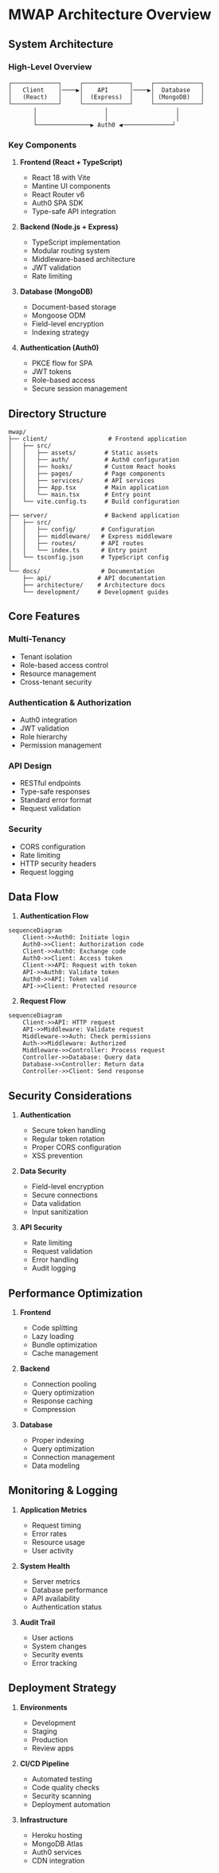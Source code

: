# MWAP Architecture Overview

## System Architecture

### High-Level Overview
```
┌─────────────┐     ┌─────────────┐     ┌─────────────┐
│   Client    │────▶│    API      │────▶│  Database   │
│   (React)   │     │  (Express)  │     │ (MongoDB)   │
└─────────────┘     └─────────────┘     └─────────────┘
       │                   │                   │
       │                   │                   │
       └───────────────▶ Auth0 ◀──────────────┘
```

### Key Components

1. **Frontend (React + TypeScript)**
   - React 18 with Vite
   - Mantine UI components
   - React Router v6
   - Auth0 SPA SDK
   - Type-safe API integration

2. **Backend (Node.js + Express)**
   - TypeScript implementation
   - Modular routing system
   - Middleware-based architecture
   - JWT validation
   - Rate limiting

3. **Database (MongoDB)**
   - Document-based storage
   - Mongoose ODM
   - Field-level encryption
   - Indexing strategy

4. **Authentication (Auth0)**
   - PKCE flow for SPA
   - JWT tokens
   - Role-based access
   - Secure session management

## Directory Structure

```
mwap/
├── client/                 # Frontend application
│   ├── src/
│   │   ├── assets/        # Static assets
│   │   ├── auth/          # Auth0 configuration
│   │   ├── hooks/         # Custom React hooks
│   │   ├── pages/         # Page components
│   │   ├── services/      # API services
│   │   ├── App.tsx        # Main application
│   │   └── main.tsx       # Entry point
│   └── vite.config.ts     # Build configuration
│
├── server/                # Backend application
│   ├── src/
│   │   ├── config/       # Configuration
│   │   ├── middleware/   # Express middleware
│   │   ├── routes/       # API routes
│   │   └── index.ts      # Entry point
│   └── tsconfig.json     # TypeScript config
│
└── docs/                 # Documentation
    ├── api/             # API documentation
    ├── architecture/    # Architecture docs
    └── development/     # Development guides
```

## Core Features

### Multi-Tenancy
- Tenant isolation
- Role-based access control
- Resource management
- Cross-tenant security

### Authentication & Authorization
- Auth0 integration
- JWT validation
- Role hierarchy
- Permission management

### API Design
- RESTful endpoints
- Type-safe responses
- Standard error format
- Request validation

### Security
- CORS configuration
- Rate limiting
- HTTP security headers
- Request logging

## Data Flow

1. **Authentication Flow**
```mermaid
sequenceDiagram
    Client->>Auth0: Initiate login
    Auth0->>Client: Authorization code
    Client->>Auth0: Exchange code
    Auth0->>Client: Access token
    Client->>API: Request with token
    API->>Auth0: Validate token
    Auth0->>API: Token valid
    API->>Client: Protected resource
```

2. **Request Flow**
```mermaid
sequenceDiagram
    Client->>API: HTTP request
    API->>Middleware: Validate request
    Middleware->>Auth: Check permissions
    Auth->>Middleware: Authorized
    Middleware->>Controller: Process request
    Controller->>Database: Query data
    Database->>Controller: Return data
    Controller->>Client: Send response
```

## Security Considerations

1. **Authentication**
   - Secure token handling
   - Regular token rotation
   - Proper CORS configuration
   - XSS prevention

2. **Data Security**
   - Field-level encryption
   - Secure connections
   - Data validation
   - Input sanitization

3. **API Security**
   - Rate limiting
   - Request validation
   - Error handling
   - Audit logging

## Performance Optimization

1. **Frontend**
   - Code splitting
   - Lazy loading
   - Bundle optimization
   - Cache management

2. **Backend**
   - Connection pooling
   - Query optimization
   - Response caching
   - Compression

3. **Database**
   - Proper indexing
   - Query optimization
   - Connection management
   - Data modeling

## Monitoring & Logging

1. **Application Metrics**
   - Request timing
   - Error rates
   - Resource usage
   - User activity

2. **System Health**
   - Server metrics
   - Database performance
   - API availability
   - Authentication status

3. **Audit Trail**
   - User actions
   - System changes
   - Security events
   - Error tracking

## Deployment Strategy

1. **Environments**
   - Development
   - Staging
   - Production
   - Review apps

2. **CI/CD Pipeline**
   - Automated testing
   - Code quality checks
   - Security scanning
   - Deployment automation

3. **Infrastructure**
   - Heroku hosting
   - MongoDB Atlas
   - Auth0 services
   - CDN integration